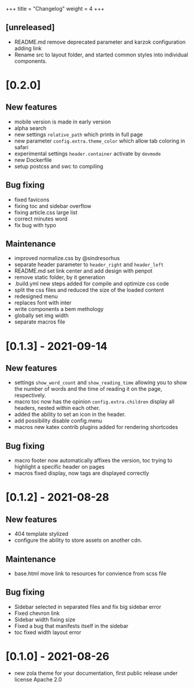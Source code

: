 +++
title = "Changelog"
weight = 4
+++

## [unreleased]

- README.md remove deprecated parameter and karzok configuration adding link
- Rename src to layout folder, and started common styles into individual components.

# [0.2.0] 

## New features

- mobile version is made in early version
- alpha search
- new settings `relative_path` which prints in full page
- new parameter `config.extra.theme_color` which allow tab coloring in safari
- experimental settings `header.container` activate by `devmode`
- new Dockerfile
- setup postcss and swc to compiling

## Bug fixing

- fixed favicons
- fixing toc and sidebar overflow
- fixing article.css large list
- correct minutes word
- fix bug with typo


## Maintenance

- improved normalize.css by @sindresorhus
- separate header parameter to `header_right` and `header_left`
- README.md set link center and add design with penpot
- remove static folder, by it generation
- .build.yml new steps added for compile and optimize css code
- split the css files and reduced the size of the loaded content
- redesigned menu 
- replaces font with inter
- write components a bem methology
- globally set img width
- separate macros file

# [0.1.3] - 2021-09-14

## New features

- settings `show_word_count` and `show_reading_time` allowing you to show the
  number of words and the time of reading it on the page, respectively.
- macro toc now has the opinion `config.extra.children` display all headers,
  nested within each other.
- added the ability to set an icon in the header.
- add possibility disable config.menu
- macros new katex contrib plugins added for rendering shortcodes

## Bug fixing

- macro footer now automatically affixes the version, toc trying to highlight a
  specific header on pages
- macros fixed display, now tags are displayed correctly

# [0.1.2] - 2021-08-28

## New features

- 404 template stylized
- configure the ability to store assets on another cdn.

## Maintenance

- base.html move link to resources for convience from scss file

## Bug fixing

- Sidebar selected in separated files and fix big sidebar error
- Fixed chevron link
- Sidebar width fixing size
- Fixed a bug that manifests itself in the sidebar
- toc fixed width layout error

# [0.1.0] - 2021-08-26

- new zola theme for your documentation, first public release under license
  Apache 2.0
